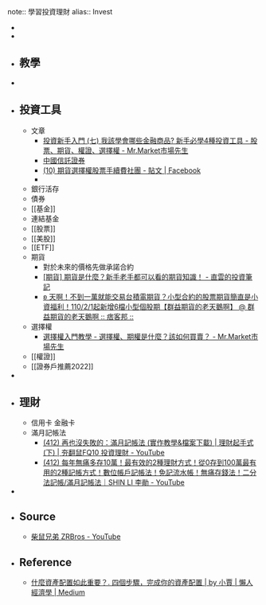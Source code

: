 note:: 學習投資理財
alias:: Invest

-
-
- ## 教學
-
- ## 投資工具
	- 文章
		- [投資新手入門 (七) 我該學會哪些金融商品? 新手必學4種投資工具 - 股票、期貨、權證、選擇權 - Mr.Market市場先生](https://rich01.com/4-2/)
		- [中國信託證券](https://www.win168.com.tw/n3-service/QA/trade-optionq8.html)
		- [(10) 期貨選擇權股票手續費社團 - 貼文 | Facebook](https://www.facebook.com/tradeclubs/posts/5342377059127569?comment_id=5342480819117193&reply_comment_id=5342522829112992)
		-
	- 銀行活存
	- 債券
	- [[基金]]
	- 連結基金
	- [[股票]]
	- [[美股]]
	- [[ETF]]
	- 期貨
		- 對於未來的價格先做承諾合約
		- [[期貨] 期貨是什麼？新手老手都可以看的期貨知識！ - 直雲的投資筆記](https://chihyun.tw/future/)
		- [ʚ 天啊！不到一萬就能交易台積電期貨？小型合約的股票期貨簡直是小資福利！110/2/1起新增6檔小型個股期【群益期貨的老天鵝啊】 @ 群益期貨的老天鵝啊 :: 痞客邦 ::](https://bananatue02.pixnet.net/blog/post/360125313)
	- 選擇權
		- [選擇權入門教學 - 選擇權、期權是什麼？該如何買賣？ - Mr.Market市場先生](https://rich01.com/what-is-options/)
	- [[權證]]
	- [[證券戶推薦2022]]
-
- ## 理財
	- 信用卡 金融卡
	- 滿月記帳法
		- [(412) 再也沒失敗的：滿月記帳法 (實作教學&檔案下載) | 理財起手式(下) | 夯翻鼠FQ10 投資理財 - YouTube](https://www.youtube.com/watch?v=juLfUYkCVDI)
		- [(412) 每年無痛多存10萬！最有效的2種理財方式！從0存到100萬最有用的2種記帳方式！數位帳戶記帳法！免記流水帳！無痛存錢法！二分法記帳/滿月記帳法｜SHIN LI 李勛 - YouTube](https://www.youtube.com/watch?v=QgYAyPEae60)
-
- ## Source
	- [柴鼠兄弟 ZRBros - YouTube](https://www.youtube.com/channel/UC45i13dEfEVac2IEJT_Nr5Q)
- ## Reference
	- [什麼資產配置如此重要？. 四個步驟，完成你的資產配置 | by 小賈 | 懶人經濟學 | Medium](https://medium.com/%E6%87%B6%E4%BA%BA%E7%B6%93%E6%BF%9F%E5%AD%B8/asset-allocation-7a24cc125903)